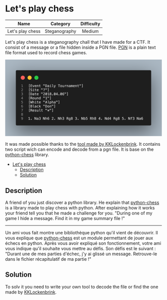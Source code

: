 # Let's play chess

| Name | Category | Difficulty |
| :---: | :---: | :---: |
| Let's play chess | Steganography | Medium |

Let's play chess is a steganography chall that I have made for a CTF. It consist of a message or a file hidden inside a PGN file. [PGN](https://en.wikipedia.org/wiki/Portable_Game_Notation) is a plain text file format used to record chess games. 

![PGN example](images/pgn-example.png)

It was made possible thanks to the [tool made by KKLockenbrink](https://github.com/KKlockenbrink/Chess_Steganography). It contains two script wich can encode and decode from a pgn file. It is base on the [python-chess](http://python-chess.readthedocs.io/en/latest/) library.

- [Let's play chess](#lets-play-chess)
  - [Description](#description)
  - [Solution](#solution)

## Description

A friend of you just discover a python library. He explain that [python-chess](http://python-chess.readthedocs.io/en/latest/) is a library made to play chess with python. After explaining how it works your friend tell you that he made a challenge for you. "During one of my game I hide a message. Find it in my game summary file !"

---

Un ami vous fait montre une bibliothèque python qu'il vient de découvrir. Il vous explique que [python-chess](http://python-chess.readthedocs.io/en/latest/) est un module permettant de jouer aux échecs en python. Après vous avoir expliqué son fonctionnement, votre ami vous indique qu'il souhaite vous mettre au défis. 
Son défis est le suivant : "Durant une de mes parties d'échec, j'y ai glissé un message. Retrouve-le dans le fichier récapitulatif de ma partie !"

## Solution

To solv it you need to write your own tool to decode the file or find the one made by [KKLockenbrink](https://github.com/KKlockenbrink/Chess_Steganography).

